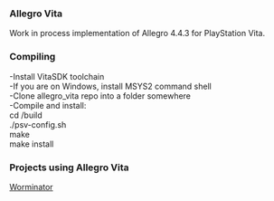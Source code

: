 ### Allegro Vita
Work in process implementation of Allegro 4.4.3 for PlayStation Vita.  

### Compiling
-Install VitaSDK toolchain  
-If you are on Windows, install MSYS2 command shell  
-Clone allegro_vita repo into a folder somewhere  
-Compile and install:  
 cd /build  
 ./psv-config.sh  
 make  
 make install  

### Projects using Allegro Vita 
[Worminator](https://github.com/ammeir/worminator)  
